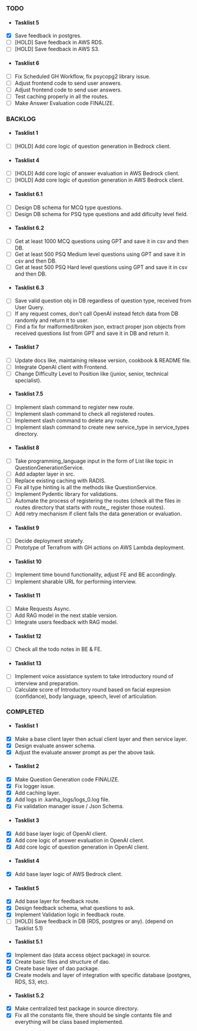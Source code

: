### TODO

- #### Tasklist 5
- [x] Save feedback in postgres.
- [ ] [HOLD] Save feedback in AWS RDS.
- [ ] [HOLD] Save feedback in AWS S3.

- #### Tasklist 6
- [ ] Fix Scheduled GH Workflow, fix psycopg2 library issue.
- [ ] Adjust frontend code to send user answers.
- [ ] Adjust frontend code to send user answers.
- [ ] Test caching properly in all the routes.
- [ ] Make Answer Evaluation code FINALIZE.

### BACKLOG

- #### Tasklist 1
- [ ] [HOLD] Add core logic of question generation in Bedrock client.

- #### Tasklist 4
- [ ] [HOLD] Add core logic of answer evaluation in AWS Bedrock client.
- [ ] [HOLD] Add core logic of question generation in AWS Bedrock client.

- #### Tasklist 6.1
- [ ] Design DB schema for MCQ type questions.
- [ ] Design DB schema for PSQ type questions and add dificulty level field.

- #### Tasklist 6.2
- [ ] Get at least 1000 MCQ questions using GPT and save it in csv and then DB.
- [ ] Get at least 500 PSQ Medium level questions using GPT and save it in csv and then DB.
- [ ] Get at least 500 PSQ Hard level questions using GPT and save it in csv and then DB.

- #### Tasklist 6.3
- [ ] Save valid question obj in DB regardless of question type, received from User Query.
- [ ] If any request comes, don't call OpenAI instead fetch data from DB randomly and return it to user.
- [ ] Find a fix for malformed/broken json, extract proper json objects from received questions list from GPT and save it in DB and return it.

- #### Tasklist 7
- [ ] Update docs like, maintaining release version, cookbook & README file.
- [ ] Integrate OpenAI client with Frontend.
- [ ] Change Difficulty Level to Position like (junior, senior, technical specialist).

- #### Tasklist 7.5
- [ ] Implement slash command to register new route.
- [ ] Implement slash command to check all registered routes.
- [ ] Implement slash command to delete any route.
- [ ] Implement slash command to create new service_type in service_types directory.

- #### Tasklist 8
- [ ] Take programming_language input in the form of List like topic in QuestionGenerationService.
- [ ] Add adapter layer in src.
- [ ] Replace existing caching with RADIS.
- [ ] Fix all type hinting is all the methods like QuestionService.
- [ ] Implement Pydentic library for validations.
- [ ] Automate the process of registering the routes (check all the files in routes directory that starts with route\_, register those routes).
- [ ] Add retry mechanism if client fails the data generation or evaluation.

- #### Tasklist 9
- [ ] Decide deployment stratefy.
- [ ] Prototype of Terrafrom with GH actions on AWS Lambda deployment.

- #### Tasklist 10
- [ ] Implement time bound functionality, adjust FE and BE accordingly.
- [ ] Implement sharable URL for performing interview.

- #### Tasklist 11
- [ ] Make Requests Async.
- [ ] Add RAG model in the next stable version.
- [ ] Integrate users feedback with RAG model.

- #### Tasklist 12
- [ ] Check all the todo notes in BE & FE.

- #### Tasklist 13
- [ ] Implement voice assistance system to take introductory round of interview and preparation.
- [ ] Calculate score of Introductory round based on facial expresion (confidance), body language, speech, level of articulation.

### COMPLETED

- #### Tasklist 1
- [x] Make a base client layer then actual client layer and then service layer.
- [x] Design evaluate answer schema.
- [x] Adjust the evaluate answer prompt as per the above task.

- #### Tasklist 2
- [x] Make Question Generation code FINALIZE.
- [x] Fix logger issue.
- [x] Add caching layer.
- [x] Add logs in .kanha_logs/logs_0.log file.
- [x] Fix validation manager issue / Json Schema.

- #### Tasklist 3
- [x] Add base layer logic of OpenAI client.
- [x] Add core logic of answer evaluation in OpenAI client.
- [x] Add core logic of question generation in OpenAI client.

- #### Tasklist 4
- [x] Add base layer logic of AWS Bedrock client.

- #### Tasklist 5
- [x] Add base layer for feedback route.
- [x] Design feedback schema, what questions to ask.
- [x] Implement Validation logic in feedback route.
- [ ] [HOLD] Save feedback in DB (RDS, postgres or any). (depend on Tasklist 5.1)

- #### Tasklist 5.1
- [x] Implement dao (data access object package) in source.
- [x] Create basic files and structure of dao.
- [x] Create base layer of dao package.
- [x] Create models and layer of integration with specific database (postgres, RDS, S3, etc).

- #### Tasklist 5.2
- [x] Make centralized test package in source directory.
- [x] Fix all the constants file, there should be single contants file and everything will be class based implemented.
